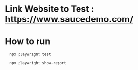 # Link Website to Test : https://www.saucedemo.com/
# How to run  
```
  npx playwright test
```
```
  npx playwright show-report
```
